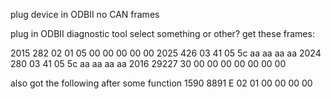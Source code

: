 plug device in ODBII
no CAN frames 

plug in ODBII diagnostic tool
select something or other?
get these frames:

2015 282 02 01 05 00 00 00 00 00
2025 426 03 41 05 5c aa aa aa aa
2024 280 03 41 05 5c aa aa aa aa
2016 29227 30 00 00 00 00 00 00 00

also got the following after some function
1590 8891 E 02 01 00 00 00 00